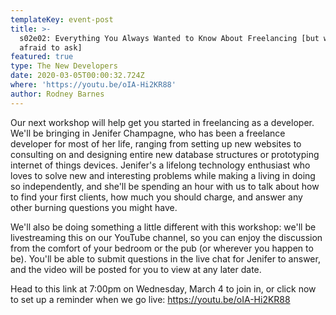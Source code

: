 ```yaml
---
templateKey: event-post
title: >-
  s02e02: Everything You Always Wanted to Know About Freelancing [but were
  afraid to ask]
featured: true
type: The New Developers
date: 2020-03-05T00:00:32.724Z
where: 'https://youtu.be/oIA-Hi2KR88'
author: Rodney Barnes
---
```

Our next workshop will help get you started in freelancing as a developer. We'll be bringing in Jenifer Champagne, who has been a freelance developer for most of her life, ranging from setting up new websites to consulting on and designing entire new database structures or prototyping internet of things devices. Jenifer's a lifelong technology enthusiast who loves to solve new and interesting problems while making a living in doing so independently, and she'll be spending an hour with us to talk about how to find your first clients, how much you should charge, and answer any other burning questions you might have.

We'll also be doing something a little different with this workshop: we'll be livestreaming this on our YouTube channel, so you can enjoy the discussion from the comfort of your bedroom or the pub (or wherever you happen to be). You'll be able to submit questions in the live chat for Jenifer to answer, and the video will be posted for you to view at any later date.

Head to this link at 7:00pm on Wednesday, March 4 to join in, or click now to set up a reminder when we go live: [https://youtu.be/oIA-Hi2KR88](https://youtu.be/oIA-Hi2KR88)
